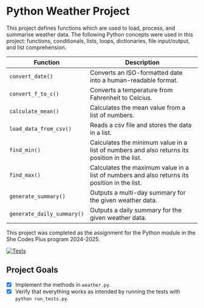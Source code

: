 # Python Weather Project

This project defines functions which are used to load, process, and summarise weather data. The following Python concepts were used in this project: functions, conditionals, lists, loops, dictionaries, file input/output, and list comprehension.

| Function | Description |
| --- | --- |
| `convert_date()` | Converts an ISO-formatted date into a human-readable format. |
| `convert_f_to_c()` | Converts a temperature from Fahrenheit to Celcius. |
| `calculate_mean()` | Calculates the mean value from a list of numbers. |
| `load_data_from_csv()` | Reads a csv file and stores the data in a list. |
| `find_min()` | Calculates the minimum value in a list of numbers and also returns its position in the list. |
| `find_max()` | Calculates the maximum value in a list of numbers and also returns its position in the list. |
| `generate_summary()` | Outputs a multi-day summary for the given weather data. |
| `generate_daily_summary()` | Outputs a daily summary for the given weather data. |

This project was completed as the assignment for the Python module in the She Codes Plus program 2024-2025.

[![Tests](https://github.com/afirazz/python-weather-project/actions/workflows/tests.yml/badge.svg)](https://github.com/afirazz/python-weather-project/actions/workflows/tests.yml)

## Project Goals

- [x] Implement the methods in `weather.py`.
- [x] Verify that everything works as intended by running the tests with `python run_tests.py`.
